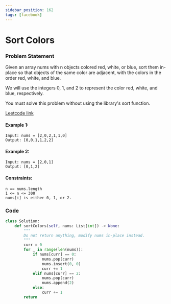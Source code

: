 ```yaml
---
sidebar_position: 162
tags: [facebook]
---
```


# Sort Colors

### Problem Statement

Given an array nums with n objects colored red, white, or blue, sort them in-place so that objects of the same color are adjacent, with the colors in the order red, white, and blue.

We will use the integers 0, 1, and 2 to represent the color red, white, and blue, respectively.

You must solve this problem without using the library's sort function.

[Leetcode link](https://leetcode.com/problems/sort-colors)

#### Example 1:

```
Input: nums = [2,0,2,1,1,0]
Output: [0,0,1,1,2,2]
```

#### Example 2:

```
Input: nums = [2,0,1]
Output: [0,1,2]
```

#### Constraints:

```
n == nums.length
1 <= n <= 300
nums[i] is either 0, 1, or 2.
```

### Code

```python title="Python Code"
class Solution:
    def sortColors(self, nums: List[int]) -> None:
        """
        Do not return anything, modify nums in-place instead.
        """
        curr = 0
        for _ in range(len(nums)):
            if nums[curr] == 0:
                nums.pop(curr)
                nums.insert(0, 0)
                curr += 1
            elif nums[curr] == 2:
                nums.pop(curr)
                nums.append(2)
            else:
                curr += 1
        return
```
